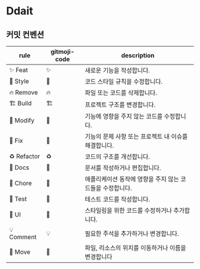 # Ddait

## 커밋 컨벤션

| rule        | gitmoji-code            | description                                               |
| ----------- | ----------------------- | --------------------------------------------------------- |
| ✨ Feat     | :sparkles:              | 새로운 기능을 작성합니다.                                 |
| 🎨 Style    | :art:                   | 코드 스타일 규칙을 수정합니다.                            |
| 🔥 Remove   | :fire:                  | 파일 또는 코드를 삭제합니다.                              |
| 🏗️ Build    | :building_construction: | 프로젝트 구조를 변경합니다.                               |
| 🔧 Modify   | :wrench:                | 기능에 영향을 주지 않는 코드를 수정합니다.                |
| 🐛 Fix      | :bug:                   | 기능의 문제 사항 또는 프로젝트 내 이슈를 해결합니다.      |
| ♻️ Refactor | :recycle:               | 코드의 구조를 개선합니다.                                 |
| 📝 Docs     | :memo:                  | 문서를 작성하거나 편집합니다.                             |
| 🤡 Chore    | :clown_face:            | 애플리케이션 동작에 영향을 주지 않는 코드들을 수정합니다. |
| 🧪 Test     | :test_tube:             | 테스트 코드를 작성합니다.                                 |
| 💄 UI       | :lipstick:              | 스타일링을 위한 코드를 수정하거나 추가합니다.             |
| 💡 Comment  | :bulb:                  | 필요한 주석을 추가하거나 변경합니다.                      |
| 🚚 Move     | :truck:                 | 파일, 리소스의 위치를 이동하거나 이름을 변경합니다        |
